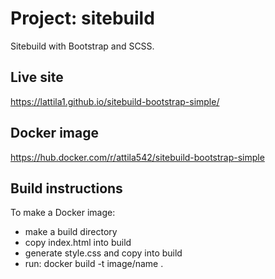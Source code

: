 # Project: sitebuild

Sitebuild with Bootstrap and SCSS.

## Live site

https://lattila1.github.io/sitebuild-bootstrap-simple/

## Docker image

https://hub.docker.com/r/attila542/sitebuild-bootstrap-simple

## Build instructions

To make a Docker image:

- make a build directory
- copy index.html into build
- generate style.css and copy into build
- run: docker build -t image/name .

